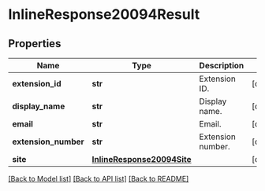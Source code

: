 # InlineResponse20094Result

## Properties
Name | Type | Description | Notes
------------ | ------------- | ------------- | -------------
**extension_id** | **str** | Extension ID. | [optional] 
**display_name** | **str** | Display name. | [optional] 
**email** | **str** | Email. | [optional] 
**extension_number** | **str** | Extension number. | [optional] 
**site** | [**InlineResponse20094Site**](InlineResponse20094Site.md) |  | [optional] 

[[Back to Model list]](../README.md#documentation-for-models) [[Back to API list]](../README.md#documentation-for-api-endpoints) [[Back to README]](../README.md)

